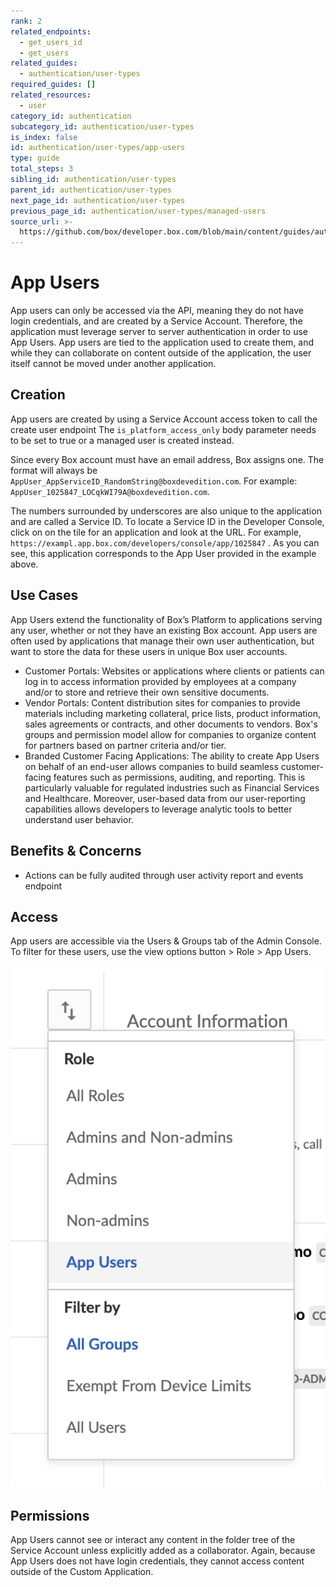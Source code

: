 ```yaml
---
rank: 2
related_endpoints:
  - get_users_id
  - get_users
related_guides:
  - authentication/user-types
required_guides: []
related_resources:
  - user
category_id: authentication
subcategory_id: authentication/user-types
is_index: false
id: authentication/user-types/app-users
type: guide
total_steps: 3
sibling_id: authentication/user-types
parent_id: authentication/user-types
next_page_id: authentication/user-types
previous_page_id: authentication/user-types/managed-users
source_url: >-
  https://github.com/box/developer.box.com/blob/main/content/guides/authentication/user-types/app-users.md
---
```

# App Users

App users can only be accessed via the API, meaning they do not have login
credentials, and are created by a Service Account. Therefore, the application
must leverage server to server authentication in order to use App Users. App
users are tied to the application used to create them, and while they can
collaborate on content outside of the application, the user itself cannot be
moved under another application.

## Creation

App users are created by using a Service Account access token to call the create
user endpoint The `is_platform_access_only` body parameter needs to be set to true
or a managed user is created instead.

Since every Box account must have an email address, Box assigns one. The format
will always be `AppUser_AppServiceID_RandomString@boxdevedition.com`. For
example: `AppUser_1025847_LOCqkWI79A@boxdevedition.com`.

The numbers surrounded by underscores are also unique to the application and
are called a Service ID. To locate a Service ID in the Developer Console, click
on on the tile for an application and look at the URL. For example,
`https://exampl.app.box.com/developers/console/app/1025847` . As you can see,
this application corresponds to the App User provided in the example above.

## Use Cases

App Users extend the functionality of Box’s Platform to applications serving any
user, whether or not they have an existing Box account. App users are often used
by applications that manage their own user authentication, but want to store the
data for these users in unique Box user accounts.

- Customer Portals: Websites or applications where clients or patients can log
  in to access information provided by employees at a company and/or to store and
  retrieve their own sensitive documents.
- Vendor Portals: Content distribution sites for companies to provide materials
  including marketing collateral, price lists, product information, sales
  agreements or contracts, and other documents to vendors. Box's groups and
  permission model allow for companies to organize content for partners based on
  partner criteria and/or tier.
- Branded Customer Facing Applications: The ability to create App Users on
 behalf of an end-user allows companies to build seamless customer-facing
 features such as permissions, auditing, and reporting. This is particularly
 valuable for regulated industries such as Financial Services and Healthcare.
 Moreover, user-based data from our user-reporting capabilities allows
 developers to leverage analytic tools to better understand user behavior.

## Benefits & Concerns

- Actions can be fully audited through user activity report and events endpoint

## Access

App users are accessible via the Users & Groups tab of the Admin Console. To
filter for these users, use the view options button > Role > App Users.

<ImageFrame center shadow border>

![Filter for App Users](./app_users_filter.png)

</ImageFrame>

## Permissions

App Users cannot see or interact any content in the folder tree of the Service
Account unless explicitly added as a collaborator. Again, because App Users does
not have login credentials, they cannot access content outside of the
Custom Application.